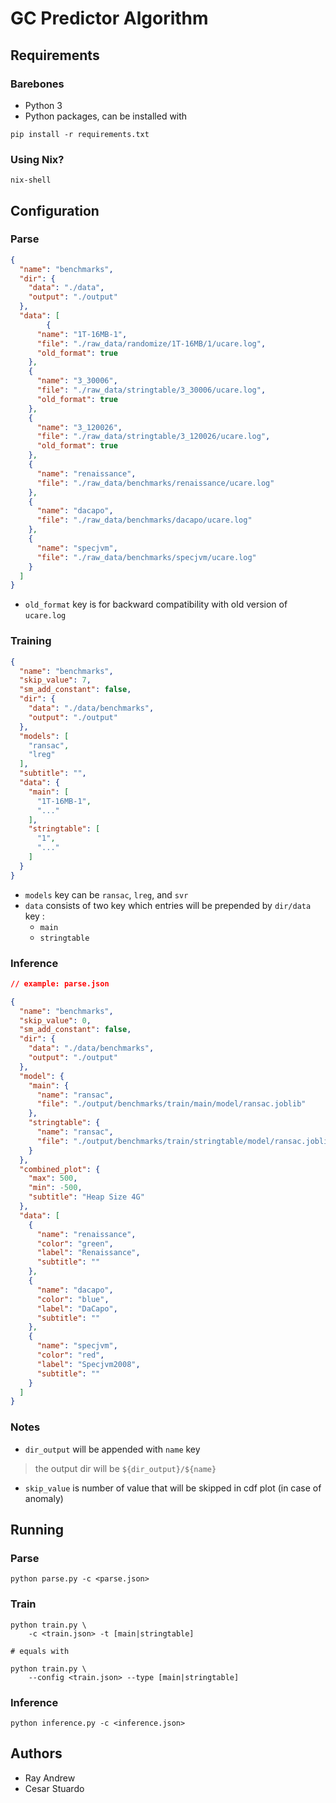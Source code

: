 # GC Predictor Algorithm

## Requirements

### Barebones

- Python 3
- Python packages, can be installed with

``` shell
pip install -r requirements.txt
```

### Using Nix?

``` shell
nix-shell
```

## Configuration

### Parse

``` json
{
  "name": "benchmarks",
  "dir": {
    "data": "./data",
    "output": "./output"
  },
  "data": [
        {
      "name": "1T-16MB-1",
      "file": "./raw_data/randomize/1T-16MB/1/ucare.log",
      "old_format": true
    },
    {
      "name": "3_30006",
      "file": "./raw_data/stringtable/3_30006/ucare.log",
      "old_format": true
    },
    {
      "name": "3_120026",
      "file": "./raw_data/stringtable/3_120026/ucare.log",
      "old_format": true
    },
    {
      "name": "renaissance",
      "file": "./raw_data/benchmarks/renaissance/ucare.log"
    },
    {
      "name": "dacapo",
      "file": "./raw_data/benchmarks/dacapo/ucare.log"
    },
    {
      "name": "specjvm",
      "file": "./raw_data/benchmarks/specjvm/ucare.log"
    }
  ]
}
```

- `old_format` key is for backward compatibility with old version of `ucare.log`

### Training

``` json
{
  "name": "benchmarks",
  "skip_value": 7,
  "sm_add_constant": false,
  "dir": {
    "data": "./data/benchmarks",
    "output": "./output"
  },
  "models": [
    "ransac",
    "lreg"
  ],
  "subtitle": "",
  "data": {
    "main": [
      "1T-16MB-1",
      "..."
    ],
    "stringtable": [
      "1",
      "..."
    ]
  }
}
```

- `models` key can be `ransac`, `lreg`, and `svr`
- `data` consists of two key which entries will be prepended by `dir/data` key :
  - `main`
  - `stringtable`

### Inference

``` json
// example: parse.json

{
  "name": "benchmarks",
  "skip_value": 0,
  "sm_add_constant": false,
  "dir": {
    "data": "./data/benchmarks",
    "output": "./output"
  },
  "model": {
    "main": {
      "name": "ransac",
      "file": "./output/benchmarks/train/main/model/ransac.joblib"
    },
    "stringtable": {
      "name": "ransac",
      "file": "./output/benchmarks/train/stringtable/model/ransac.joblib"
    }
  },
  "combined_plot": {
    "max": 500,
    "min": -500,
    "subtitle": "Heap Size 4G"
  },
  "data": [
    {
      "name": "renaissance",
      "color": "green",
      "label": "Renaissance",
      "subtitle": ""
    },
    {
      "name": "dacapo",
      "color": "blue",
      "label": "DaCapo",
      "subtitle": ""
    },
    {
      "name": "specjvm",
      "color": "red",
      "label": "Specjvm2008",
      "subtitle": ""
    }
  ]
}
```

### Notes

- `dir_output` will be appended with `name` key

> the output dir will be `${dir_output}/${name}`

- `skip_value` is number of value that will be skipped in cdf plot (in case of anomaly)


## Running

### Parse

``` shell
python parse.py -c <parse.json>
```

### Train

``` shell
python train.py \
    -c <train.json> -t [main|stringtable]
    
# equals with

python train.py \
    --config <train.json> --type [main|stringtable]
```

### Inference

``` shell
python inference.py -c <inference.json>
```

## Authors

- Ray Andrew
- Cesar Stuardo
